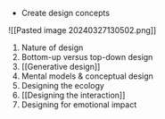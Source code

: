 - Create design concepts

![[Pasted image 20240327130502.png]]
1. Nature of design
2. Bottom-up versus top-down design
3. [[Generative design]]
4. Mental models & conceptual design
5. Designing the ecology
6. [[Designing the interaction]]
7. Designing for emotional impact